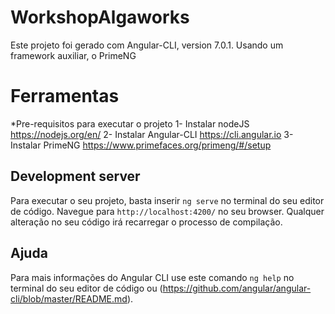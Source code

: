 # WorkshopAlgaworks

Este projeto foi gerado com Angular-CLI, version 7.0.1.
Usando um framework auxiliar, o PrimeNG

# Ferramentas

*Pre-requisitos para executar o projeto
1- Instalar nodeJS https://nodejs.org/en/
2- Instalar Angular-CLI https://cli.angular.io
3- Instalar PrimeNG https://www.primefaces.org/primeng/#/setup

## Development server

Para executar o seu projeto, basta inserir `ng serve` no terminal do seu editor de código. Navegue para `http://localhost:4200/` no seu browser. Qualquer alteração no seu código irá recarregar o processo de compilação.

## Ajuda

Para mais informações do Angular CLI use este comando `ng help` no terminal do seu editor de código ou
(https://github.com/angular/angular-cli/blob/master/README.md).
